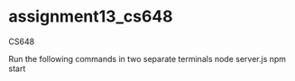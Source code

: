 # assignment13_cs648
 CS648

 Run the following commands in two separate terminals
 node server.js
 npm start

